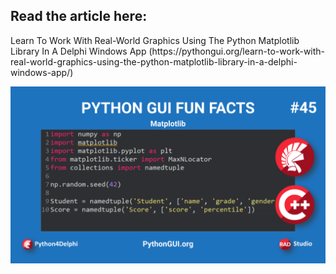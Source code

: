 <h2>Read the article here:</h2> 
Learn To Work With Real-World Graphics Using The Python Matplotlib Library In A Delphi Windows App (https://pythongui.org/learn-to-work-with-real-world-graphics-using-the-python-matplotlib-library-in-a-delphi-windows-app/)

![alt text](https://github.com/MuhammadAzizulHakim/pythongui.orgRepo_Python4Delphi-Python-Libraries/blob/main/Article02%20-%20Matplotlib/blob/blogBanner3.png)
